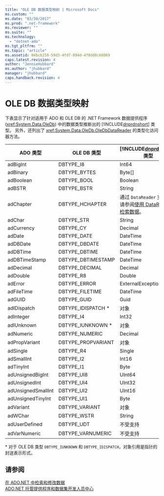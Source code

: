 ```yaml
---
title: "OLE DB 数据类型映射 | Microsoft Docs"
ms.custom: ""
ms.date: "03/30/2017"
ms.prod: ".net-framework"
ms.reviewer: ""
ms.suite: ""
ms.technology: 
  - "dotnet-ado"
ms.tgt_pltfrm: ""
ms.topic: "article"
ms.assetid: 04bcb259-59d3-4fd7-894d-4f0dd0c68069
caps.latest.revision: 4
author: "JennieHubbard"
ms.author: "jhubbard"
manager: "jhubbard"
caps.handback.revision: 4
---
```

# OLE DB 数据类型映射
下表显示了针对适用于 ADO 和 OLE DB 的 .NET Framework 数据提供程序 \(<xref:System.Data.OleDb>\) 中的数据类型推断出的 [!INCLUDE[dnprdnshort](../../../../includes/dnprdnshort-md.md)] 类型。  另外，还列出了 <xref:System.Data.OleDb.OleDbDataReader> 的类型化访问器方法。  
  
|ADO 类型|OLE DB 类型|[!INCLUDE[dnprdnshort](../../../../includes/dnprdnshort-md.md)] 类型|[!INCLUDE[dnprdnshort](../../../../includes/dnprdnshort-md.md)] 类型化访问器|  
|------------|---------------|--------------------------------------------------------------------|------------------------------------------------------------------------|  
|adBigInt|DBTYPE\_I8|Int64|GetInt64\(\)|  
|adBinary|DBTYPE\_BYTES|Byte\[\]|GetBytes\(\)|  
|adBoolean|DBTYPE\_BOOL|Boolean|GetBoolean\(\)|  
|adBSTR|DBTYPE\_BSTR|String|GetString\(\)|  
|adChapter|DBTYPE\_HCHAPTER|通过 `DataReader` 支持。  请参阅[使用 DataReader 检索数据](../../../../docs/framework/data/adonet/retrieving-data-using-a-datareader.md)。|GetValue\(\)|  
|adChar|DBTYPE\_STR|String|GetString\(\)|  
|adCurrency|DBTYPE\_CY|Decimal|GetDecimal\(\)|  
|adDate|DBTYPE\_DATE|DateTime|GetDateTime\(\)|  
|adDBDate|DBTYPE\_DBDATE|DateTime|GetDateTime\(\)|  
|adDBTime|DBTYPE\_DBTIME|DateTime|GetDateTime\(\)|  
|adDBTimeStamp|DBTYPE\_DBTIMESTAMP|DateTime|GetDateTime\(\)|  
|adDecimal|DBTYPE\_DECIMAL|Decimal|GetDecimal\(\)|  
|adDouble|DBTYPE\_R8|Double|GetDouble\(\)|  
|adError|DBTYPE\_ERROR|ExternalException|GetValue\(\)|  
|adFileTime|DBTYPE\_FILETIME|DateTime|GetDateTime\(\)|  
|adGUID|DBTYPE\_GUID|Guid|GetGuid\(\)|  
|adIDispatch|DBTYPE\_IDISPATCH \*|对象|GetValue\(\)|  
|adInteger|DBTYPE\_I4|Int32|GetInt32\(\)|  
|adIUnknown|DBTYPE\_IUNKNOWN \*|对象|GetValue\(\)|  
|adNumeric|DBTYPE\_NUMERIC|Decimal|GetDecimal\(\)|  
|adPropVariant|DBTYPE\_PROPVARIANT|对象|GetValue\(\)|  
|adSingle|DBTYPE\_R4|Single|GetFloat\(\)|  
|adSmallInt|DBTYPE\_I2|Int16|GetInt16\(\)|  
|adTinyInt|DBTYPE\_I1|Byte|GetByte\(\)|  
|adUnsignedBigInt|DBTYPE\_UI8|UInt64|GetValue\(\)|  
|adUnsignedInt|DBTYPE\_UI4|UInt32|GetValue\(\)|  
|adUnsignedSmallInt|DBTYPE\_UI2|UInt16|GetValue\(\)|  
|adUnsignedTinyInt|DBTYPE\_UI1|Byte|GetByte\(\)|  
|adVariant|DBTYPE\_VARIANT|对象|GetValue\(\)|  
|adWChar|DBTYPE\_WSTR|String|GetString\(\)|  
|adUserDefined|DBTYPE\_UDT|不受支持||  
|adVarNumeric|DBTYPE\_VARNUMERIC|不受支持||  
  
 \* 对于 OLE DB 类型 `DBTYPE_IUNKNOWN` 和 `DBTYPE_IDISPATCH`，对象引用是指针的封送表示形式。  
  
## 请参阅  
 [在 ADO.NET 中检索和修改数据](../../../../docs/framework/data/adonet/retrieving-and-modifying-data.md)   
 [ADO.NET 托管提供程序和数据集开发人员中心](http://go.microsoft.com/fwlink/?LinkId=217917)